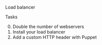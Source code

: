Load balancer

Tasks

0. Double the number of webservers
1. Install your load balancer
2. Add a custom HTTP header with Puppet

